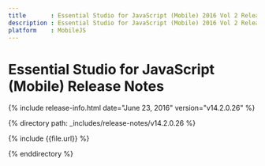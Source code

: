 ```yaml
---
title       : Essential Studio for JavaScript (Mobile) 2016 Vol 2 Release Notes
description : Essential Studio for JavaScript (Mobile) 2016 Vol 2 Release Notes
platform    : MobileJS
---
```


# Essential Studio for JavaScript (Mobile) Release Notes

{% include release-info.html date="June 23, 2016" version="v14.2.0.26" %} 

{% directory path: _includes/release-notes/v14.2.0.26 %}

{% include {{file.url}} %}

{% enddirectory %}